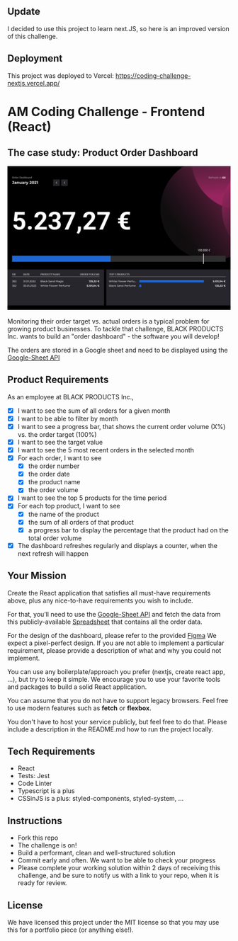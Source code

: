 ## Update

I decided to use this project to learn next.JS, so here is an improved version of this challenge. 

## Deployment

This project was deployed to Vercel: https://coding-challenge-nextjs.vercel.app/

# AM Coding Challenge - Frontend (React)

## The case study: Product Order Dashboard

![AM Order Dashboard Challenge](https://raw.githubusercontent.com/Costa-Alexandre/coding-challenge-frontend/nextJS/Order-Dashboard-v2.png)

Monitoring their order target vs. actual orders is a typical problem for growing product businesses.
To tackle that challenge, BLACK PRODUCTS Inc. wants to build an "order dashboard" - the software you will develop!

The orders are stored in a Google sheet and need to be displayed using the [Google-Sheet API](https://developers.google.com/sheets/api)

## Product Requirements

As an employee at BLACK PRODUCTS Inc.,

- [x] I want to see the sum of all orders for a given month
- [x] I want to be able to filter by month
- [x] I want to see a progress bar, that shows the current order volume (X%) vs. the order target (100%)
- [x] I want to see the target value
- [x] I want to see the 5 most recent orders in the selected month
- [x] For each order, I want to see
  - [x] the order number
  - [x] the order date
  - [x] the product name
  - [x] the order volume
- [x] I want to see the top 5 products for the time period
- [x] For each top product, I want to see
  - [x] the name of the product
  - [x] the sum of all orders of that product
  - [x] a progress bar to display the percentage that the product had on the total order volume
- [x] The dashboard refreshes regularly and displays a counter, when the next refresh will happen

## Your Mission

Create the React application that satisfies all must-have requirements above, plus any nice-to-have requirements you wish to include.

For that, you’ll need to use the [Google-Sheet API](https://developers.google.com/sheets/api) and fetch the data from this publicly-available [Spreadsheet](https://docs.google.com/spreadsheets/d/1La-EJVOrNt3AwWHYvhuCQ5SRtFE9h_kYjgx0dau1HN4/edit?usp=sharing) that contains all the order data.

For the design of the dashboard, please refer to the provided [Figma](https://www.figma.com/file/bJINBUw3xoVfpbQ1BkPzs6/Untitled?node-id=1%3A2)
We expect a pixel-perfect design. If you are not able to implement a particular requirement, please provide a description of what and why you could not implement.

You can use any boilerplate/approach you prefer (nextjs, create react app, ...), but try to keep it simple. We encourage you to use your favorite tools and packages to build a solid React application.

You can assume that you do not have to support legacy browsers. Feel free to use modern features such as **fetch** or **flexbox**.

You don't have to host your service publicly, but feel free to do that.
Please include a description in the README.md how to run the project locally.

## Tech Requirements

- React
- Tests: Jest
- Code Linter
- Typescript is a plus
- CSSinJS is a plus: styled-components, styled-system, ...

## Instructions

- Fork this repo
- The challenge is on!
- Build a performant, clean and well-structured solution
- Commit early and often. We want to be able to check your progress
- Please complete your working solution within 2 days of receiving this challenge, and be sure to notify us with a link to your repo, when it is ready for review.

## License

We have licensed this project under the MIT license so that you may use this for a portfolio piece (or anything else!).
